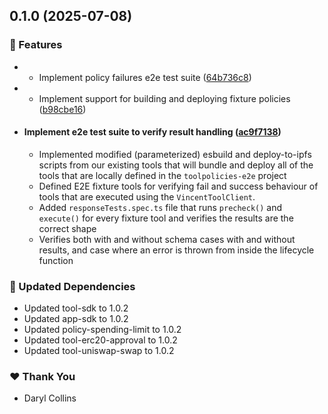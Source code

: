 ## 0.1.0 (2025-07-08)

### 🚀 Features

- - Implement policy failures e2e test suite ([64b736c8](https://github.com/LIT-Protocol/Vincent/commit/64b736c8))
- - Implement support for building and deploying fixture policies ([b98cbe16](https://github.com/LIT-Protocol/Vincent/commit/b98cbe16))
- #### Implement e2e test suite to verify result handling ([ac9f7138](https://github.com/LIT-Protocol/Vincent/commit/ac9f7138))

  - Implemented modified (parameterized) esbuild and deploy-to-ipfs scripts from our existing tools that will bundle and deploy all of the tools that are locally defined in the `toolpolicies-e2e` project
  - Defined E2E fixture tools for verifying fail and success behaviour of tools that are executed using the `VincentToolClient`.
  - Added `responseTests.spec.ts` file that runs `precheck()` and `execute()` for every fixture tool and verifies the results are the correct shape
  - Verifies both with and without schema cases with and without results, and case where an error is thrown from inside the lifecycle function

### 🧱 Updated Dependencies

- Updated tool-sdk to 1.0.2
- Updated app-sdk to 1.0.2
- Updated policy-spending-limit to 1.0.2
- Updated tool-erc20-approval to 1.0.2
- Updated tool-uniswap-swap to 1.0.2

### ❤️ Thank You

- Daryl Collins

